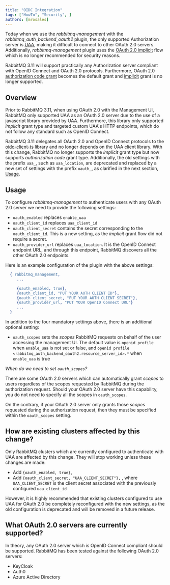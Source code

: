 ```yaml
---
title: "OIDC Integration"
tags: ["HowTo", "Security", ]
authors: [mrosales]
---
```


Today when we use the _rabbitmq-management_ with the _rabbitmq_auth_backend_oauth2_ plugin, the only supported Authorization server is [UAA](https://docs.cloudfoundry.org/concepts/architecture/uaa.html), making it difficult to connect to other OAuth  2.0 servers. Additionally, _rabbitmq-management_ plugin uses the [OAuth 2.0 implicit](https://oauth.net/2/grant-types/implicit/) flow which is no longer recommended for security reasons.

RabbitMQ 3.11 will support practically any Authorization server compliant with OpenID Connect and OAuth 2.0 protocols.
Furthermore, OAuth 2.0 [authorization code grant](https://oauth.net/2/grant-types/authorization-code/) becomes the default grant and [implicit](https://oauth.net/2/grant-types/implicit/) grant is no longer supported.


<!-- more -->

## Overview

Prior to RabbitMQ 3.11, when using OAuth 2.0 with the Management UI, RabbitMQ only supported UAA as an OAuth 2.0 server due to the use of a javascript library provided by UAA. Furthermore, this library only supported _implicit_ grant type and targeted custom UAA's HTTP endpoints, which do not follow any standard such as OpenID Connect.

RabbitMQ 3.11 delegates all OAuth 2.0 and OpenID Connect protocols to the [oidc-client-ts](https://authts.github.io/oidc-client-ts/) library and no longer depends on the UAA client library. With this change, RabbitMQ no longer supports the _implicit_ grant type but now supports _authorization code_ grant type. Additionally, the old settings with the prefix `uaa_`, such as `uaa_location`, are deprecated and replaced by a new set of settings with the prefix `oauth_`, as clarified in the next section, [Usage](#usage).


## Usage

To configure _rabbitmq-management_ to authenticate users with any OAuth 2.0 server we need to provide the following settings:
* `oauth_enabled` replaces `enable_uaa`
* `oauth_client_id` replaces `uaa_client_id`
* `oauth_client_secret` contains the secret corresponding to the `oauth_client_id`. This is a new setting, as the _implicit_ grant flow did not require a secret.
* `oauth_provider_url` replaces `uaa_location`. It is the OpenID Connect endpoint URL, and through this endpoint, RabbitMQ discovers all the other OAuth 2.0 endpoints.

Here is an example configuration of the plugin with the above settings:
```erlang
  { rabbitmq_management,
     ...

     {oauth_enabled, true},
     {oauth_client_id, "PUT YOUR AUTH CLIENT ID"},
     {oauth_client_secret, "PUT YOUR AUTH CLIENT SECRET"},
     {oauth_provider_url, "PUT YOUR OpenID Connect URL"}
     ...
  }
```

In addition to the four mandatory settings above, there is an additional optional setting:

* `oauth_scopes` sets the _scopes_ RabbitMQ requests on behalf of the user accessing the management UI. The default value is `openid profile` when `enable_uaa` is not set or false, and `openid profile <rabbitmq_auth_backend_oauth2.resource_server_id>.*` when `enable_uaa` is true

*When do we need to set `oauth_scopes`?*

There are some OAuth 2.0 servers which can automatically grant _scopes_ to users regardless of the scopes requested by RabbitMQ during the authorization request. Should your OAuth 2.0 server have this capability, you do not need to specify all the scopes in `oauth_scopes`.

On the contrary, if your OAuth 2.0 server only grants those _scopes_ requested during the authorization request, then
they must be specified within the `oauth_scopes` setting.


## How are existing clusters affected by this change?

Only RabbitMQ clusters which are currently configured to authenticate with UAA are affected by this change.
They will stop working unless these changes are made:

* Add `{oauth_enabled, true},`
* Add `{oauth_client_secret, "UAA_CLIENT_SECRET"},` , where `UAA_CLIENT_SECRET` is the client secret associated with the previously configured `uaa_client_id`

However, it is highly recommended that existing clusters configured to use UAA for OAuth 2.0 be completely reconfigured with the new settings, as the old configuration is deprecated and will be removed in a future release.

## What OAuth 2.0 servers are currently supported?

In theory, any OAuth 2.0 server which is OpenID Connect compliant should be supported. RabbitMQ has been tested
against the following OAuth 2.0 servers:

* KeyCloak
* Auth0
* Azure Active Directory
